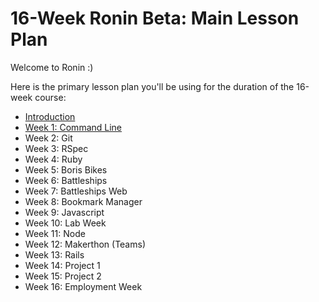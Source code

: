 # 16-Week Ronin Beta: Main Lesson Plan

Welcome to Ronin :)

Here is the primary lesson plan you'll be using for the duration of the 16-week course:

- [Introduction](introduction.md)
- [Week 1: Command Line](command_line.md)
- Week 2: Git
- Week 3: RSpec
- Week 4: Ruby
- Week 5: Boris Bikes
- Week 6: Battleships
- Week 7: Battleships Web
- Week 8: Bookmark Manager
- Week 9: Javascript
- Week 10: Lab Week
- Week 11: Node
- Week 12: Makerthon (Teams)
- Week 13: Rails
- Week 14: Project 1
- Week 15: Project 2
- Week 16: Employment Week
